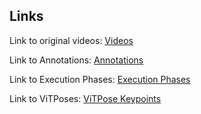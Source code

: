 ## Links
Link to original videos: [Videos](https://www.dropbox.com/scl/fo/qejvkt7obg53xsaep18c2/AOeSPTVXrzFZKN8toQ8X1Iw?rlkey=6uknqoegtv63xlapz6efhvrtu&st=d9klnpv7&dl=0)

Link to Annotations: [Annotations](https://www.dropbox.com/scl/fo/3mvm1t9ru8qljgwm2m00d/AP2mRYapSp4Viz5A4mNwivw?rlkey=mdofxvrynywq20pamqal0xzwl&st=y4rl4jvm&dl=0)

Link to Execution Phases: [Execution Phases](https://www.dropbox.com/scl/fo/29nfofio2s2xo0mniss6v/AN-2tSAWn4fahdIMSEQWAy4?rlkey=dqe32pds7z3ex24deq452j9mk&st=3b4lqv9t&dl=0)

Link to ViTPoses: [ViTPose Keypoints](https://www.dropbox.com/scl/fo/a24ac4749h9qlpa9g0ghu/AJLIxkSrC93v4mtoSU3MUWg?rlkey=kmluxze9dha4f78cyua3n0612&st=bkcbx1m6&dl=0)
